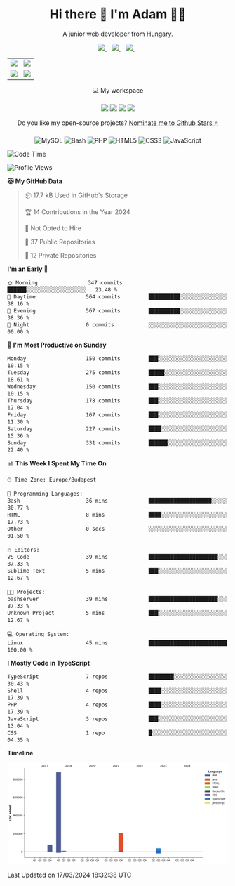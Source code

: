 <h1 align='center'>
  Hi there 👋 I'm Adam 👨‍💻
</h1>

<p align='center'>
  A junior web developer from Hungary.
</p>

<p align='center'>
  
  <a href="https://www.linkedin.com/in/adampweb/">
    <img src="https://img.shields.io/badge/linkedin-%230077B5.svg?&style=for-the-badge&logo=linkedin&logoColor=white" />
  </a>&nbsp;&nbsp;
  <a href="https://stackoverflow.com/users/6087422/adampweb">
    <img src="https://img.shields.io/badge/Stack_Overflow-FE7A16?style=for-the-badge&logo=stack-overflow&logoColor=white" />        
  </a>&nbsp;&nbsp;
  <a href="https://www.freecodecamp.org/adampweb">
    <img src="https://img.shields.io/badge/free%20code%20camp-27273D?style=for-the-badge&logo=freecodecamp&logoColor=white" />        
  </a>&nbsp;&nbsp;                                                                                                                         
  
</p>
                                                                                                                         
<p align='center'>

<table>
  <tr>
    <td valign="top" colspan="2" rowspan="2">
      <img src="https://cr-ss-service.azurewebsites.net/api/ScreenShot?widget=summary&username=adampweb&badges=3&layout=vertical&show-avatar=true&--avatar-size=80px&style=--header-bg-color:%23000;--border-radius:10px" width="460" />
    </td>
    <td valign="center" align="center" colspan="2" rowspan="2">
      <img src="https://github-readme-stats.vercel.app/api/top-langs/?username=adampweb&theme=dark"/>
    </td>
  </tr>
  <tr></tr>
  <tr>
    <td valign="top" colspan="2">
      <img src="https://github-readme-stats.vercel.app/api?username=adampweb&theme=dark"/>
    </td>
    <td valign="top" colspan="2">
      <img src="https://streak-stats.demolab.com?user=adampweb&theme=dark"/>
    </td>
  </tr>
</table>

</p>

<p align='center'>
  💻 My workspace<br/><br/>
  <img src="https://img.shields.io/badge/Ubuntu-E95420?style=for-the-badge&logo=ubuntu&logoColor=white" />
  <img src="https://img.shields.io/badge/Intel-Celeron_8th-0071C5?style=for-the-badge&logo=intel&logoColor=white" />
  <img src="https://img.shields.io/badge/RAM-16GB-%230071C5.svg?&style=for-the-badge&logoColor=white" />
  <img src="https://img.shields.io/badge/nvidia-gtx%20960-%2376B900.svg?&style=for-the-badge&logo=nvidia&logoColor=white" />
</p>

<p align='center'>
  Do you like my open-source projects? <a href='https://stars.github.com/nominate/'>Nominate me to Github Stars ⭐</a>
  <br/><br/>
  <img src="https://img.shields.io/badge/(My)SQL-4479A1?logo=mysql&logoColor=white" alt="MySQL"/>
  <img src="https://img.shields.io/badge/BASH-4EAA25?logo=gnu-bash&logoColor=white" alt="Bash"/>
  <img src="https://img.shields.io/badge/PHP-777BB4?logo=php&logoColor=white" alt="PHP"/>
  <img src="https://img.shields.io/badge/HTML5-E34F26?logo=html5&logoColor=white" alt="HTML5" />
  <img src="https://img.shields.io/badge/CSS3-1572B6?logo=css3&logoColor=white" alt="CSS3" />
  <img src="https://img.shields.io/badge/JavaScript-323330?logo=javascript&logoColor=F7DF1E" alt="JavaScript" />
</p> 

<!--START_SECTION:waka-->
![Code Time](http://img.shields.io/badge/Code%20Time-333%20hrs%205%20mins-blue)

![Profile Views](http://img.shields.io/badge/Profile%20Views-0-blue)

**🐱 My GitHub Data** 

> 📦 17.7 kB Used in GitHub's Storage 
 > 
> 🏆 14 Contributions in the Year 2024
 > 
> 🚫 Not Opted to Hire
 > 
> 📜 37 Public Repositories 
 > 
> 🔑 12 Private Repositories 
 > 
**I'm an Early 🐤** 

```text
🌞 Morning                347 commits         ██████░░░░░░░░░░░░░░░░░░░   23.48 % 
🌆 Daytime                564 commits         ██████████░░░░░░░░░░░░░░░   38.16 % 
🌃 Evening                567 commits         ██████████░░░░░░░░░░░░░░░   38.36 % 
🌙 Night                  0 commits           ░░░░░░░░░░░░░░░░░░░░░░░░░   00.00 % 
```
📅 **I'm Most Productive on Sunday** 

```text
Monday                   150 commits         ███░░░░░░░░░░░░░░░░░░░░░░   10.15 % 
Tuesday                  275 commits         █████░░░░░░░░░░░░░░░░░░░░   18.61 % 
Wednesday                150 commits         ███░░░░░░░░░░░░░░░░░░░░░░   10.15 % 
Thursday                 178 commits         ███░░░░░░░░░░░░░░░░░░░░░░   12.04 % 
Friday                   167 commits         ███░░░░░░░░░░░░░░░░░░░░░░   11.30 % 
Saturday                 227 commits         ████░░░░░░░░░░░░░░░░░░░░░   15.36 % 
Sunday                   331 commits         ██████░░░░░░░░░░░░░░░░░░░   22.40 % 
```


📊 **This Week I Spent My Time On** 

```text
🕑︎ Time Zone: Europe/Budapest

💬 Programming Languages: 
Bash                     36 mins             ████████████████████░░░░░   80.77 % 
HTML                     8 mins              ████░░░░░░░░░░░░░░░░░░░░░   17.73 % 
Other                    0 secs              ░░░░░░░░░░░░░░░░░░░░░░░░░   01.50 % 

🔥 Editors: 
VS Code                  39 mins             ██████████████████████░░░   87.33 % 
Sublime Text             5 mins              ███░░░░░░░░░░░░░░░░░░░░░░   12.67 % 

🐱‍💻 Projects: 
bashserver               39 mins             ██████████████████████░░░   87.33 % 
Unknown Project          5 mins              ███░░░░░░░░░░░░░░░░░░░░░░   12.67 % 

💻 Operating System: 
Linux                    45 mins             █████████████████████████   100.00 % 
```

**I Mostly Code in TypeScript** 

```text
TypeScript               7 repos             ████████░░░░░░░░░░░░░░░░░   30.43 % 
Shell                    4 repos             ████░░░░░░░░░░░░░░░░░░░░░   17.39 % 
PHP                      4 repos             ████░░░░░░░░░░░░░░░░░░░░░   17.39 % 
JavaScript               3 repos             ███░░░░░░░░░░░░░░░░░░░░░░   13.04 % 
CSS                      1 repo              █░░░░░░░░░░░░░░░░░░░░░░░░   04.35 % 
```



**Timeline**

![Lines of Code chart](https://raw.githubusercontent.com/adampweb/adampweb/main/assets/bar_graph.png)


 Last Updated on 17/03/2024 18:32:38 UTC
<!--END_SECTION:waka-->
